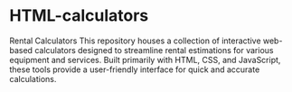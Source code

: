 # HTML-calculators
Rental Calculators This repository houses a collection of interactive web-based calculators designed to streamline rental estimations for various equipment and services. Built primarily with HTML, CSS, and JavaScript, these tools provide a user-friendly interface for quick and accurate calculations.
